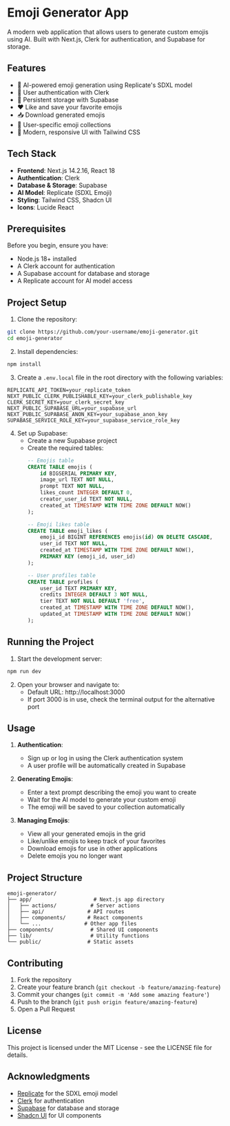 # Emoji Generator App

A modern web application that allows users to generate custom emojis using AI. Built with Next.js, Clerk for authentication, and Supabase for storage.

## Features

- 🎨 AI-powered emoji generation using Replicate's SDXL model
- 🔐 User authentication with Clerk
- 💾 Persistent storage with Supabase
- ❤️ Like and save your favorite emojis
- 📥 Download generated emojis
- 🎯 User-specific emoji collections
- 🌈 Modern, responsive UI with Tailwind CSS

## Tech Stack

- **Frontend**: Next.js 14.2.16, React 18
- **Authentication**: Clerk
- **Database & Storage**: Supabase
- **AI Model**: Replicate (SDXL Emoji)
- **Styling**: Tailwind CSS, Shadcn UI
- **Icons**: Lucide React

## Prerequisites

Before you begin, ensure you have:
- Node.js 18+ installed
- A Clerk account for authentication
- A Supabase account for database and storage
- A Replicate account for AI model access

## Project Setup

1. Clone the repository:
```bash
git clone https://github.com/your-username/emoji-generator.git
cd emoji-generator
```

2. Install dependencies:
```bash
npm install
```

3. Create a `.env.local` file in the root directory with the following variables:
```env
REPLICATE_API_TOKEN=your_replicate_token
NEXT_PUBLIC_CLERK_PUBLISHABLE_KEY=your_clerk_publishable_key
CLERK_SECRET_KEY=your_clerk_secret_key
NEXT_PUBLIC_SUPABASE_URL=your_supabase_url
NEXT_PUBLIC_SUPABASE_ANON_KEY=your_supabase_anon_key
SUPABASE_SERVICE_ROLE_KEY=your_supabase_service_role_key
```

4. Set up Supabase:
   - Create a new Supabase project
   - Create the required tables:
     ```sql
     -- Emojis table
     CREATE TABLE emojis (
         id BIGSERIAL PRIMARY KEY,
         image_url TEXT NOT NULL,
         prompt TEXT NOT NULL,
         likes_count INTEGER DEFAULT 0,
         creator_user_id TEXT NOT NULL,
         created_at TIMESTAMP WITH TIME ZONE DEFAULT NOW()
     );

     -- Emoji likes table
     CREATE TABLE emoji_likes (
         emoji_id BIGINT REFERENCES emojis(id) ON DELETE CASCADE,
         user_id TEXT NOT NULL,
         created_at TIMESTAMP WITH TIME ZONE DEFAULT NOW(),
         PRIMARY KEY (emoji_id, user_id)
     );

     -- User profiles table
     CREATE TABLE profiles (
         user_id TEXT PRIMARY KEY,
         credits INTEGER DEFAULT 3 NOT NULL,
         tier TEXT NOT NULL DEFAULT 'free',
         created_at TIMESTAMP WITH TIME ZONE DEFAULT NOW(),
         updated_at TIMESTAMP WITH TIME ZONE DEFAULT NOW()
     );
     ```

## Running the Project

1. Start the development server:
```bash
npm run dev
```

2. Open your browser and navigate to:
   - Default URL: http://localhost:3000
   - If port 3000 is in use, check the terminal output for the alternative port

## Usage

1. **Authentication**:
   - Sign up or log in using the Clerk authentication system
   - A user profile will be automatically created in Supabase

2. **Generating Emojis**:
   - Enter a text prompt describing the emoji you want to create
   - Wait for the AI model to generate your custom emoji
   - The emoji will be saved to your collection automatically

3. **Managing Emojis**:
   - View all your generated emojis in the grid
   - Like/unlike emojis to keep track of your favorites
   - Download emojis for use in other applications
   - Delete emojis you no longer want

## Project Structure

```
emoji-generator/
├── app/                    # Next.js app directory
│   ├── actions/           # Server actions
│   ├── api/              # API routes
│   ├── components/       # React components
│   └── ...              # Other app files
├── components/            # Shared UI components
├── lib/                   # Utility functions
└── public/               # Static assets
```

## Contributing

1. Fork the repository
2. Create your feature branch (`git checkout -b feature/amazing-feature`)
3. Commit your changes (`git commit -m 'Add some amazing feature'`)
4. Push to the branch (`git push origin feature/amazing-feature`)
5. Open a Pull Request

## License

This project is licensed under the MIT License - see the LICENSE file for details.

## Acknowledgments

- [Replicate](https://replicate.com) for the SDXL emoji model
- [Clerk](https://clerk.dev) for authentication
- [Supabase](https://supabase.com) for database and storage
- [Shadcn UI](https://ui.shadcn.com) for UI components
